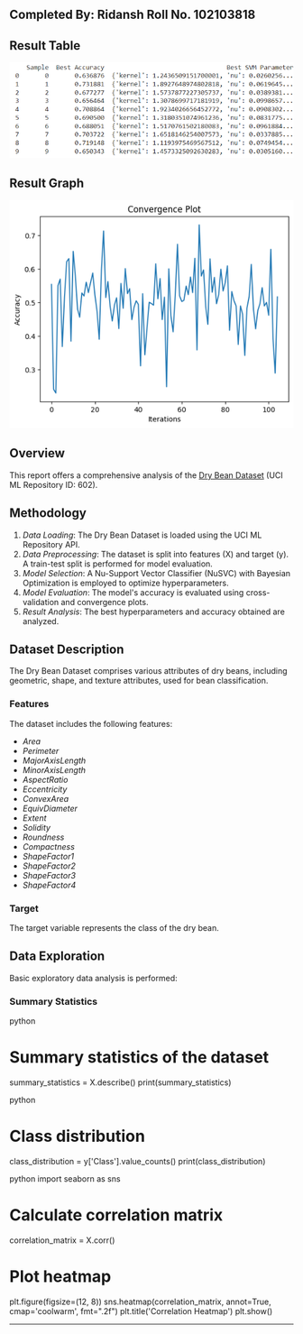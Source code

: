 Completed By: Ridansh
Roll No. 102103818
---

## Result Table

![Result Table](Result_Table.png)

## Result Graph

![Result Graph](Result_Graph.png)

## Overview

This report offers a comprehensive analysis of the [Dry Bean Dataset](https://archive.ics.uci.edu/ml/datasets/Dry+Bean+Dataset) (UCI ML Repository ID: 602).

## Methodology

1. *Data Loading*: The Dry Bean Dataset is loaded using the UCI ML Repository API.
2. *Data Preprocessing*: The dataset is split into features (X) and target (y). A train-test split is performed for model evaluation.
3. *Model Selection*: A Nu-Support Vector Classifier (NuSVC) with Bayesian Optimization is employed to optimize hyperparameters.
4. *Model Evaluation*: The model's accuracy is evaluated using cross-validation and convergence plots.
5. *Result Analysis*: The best hyperparameters and accuracy obtained are analyzed.

## Dataset Description

The Dry Bean Dataset comprises various attributes of dry beans, including geometric, shape, and texture attributes, used for bean classification.

### Features

The dataset includes the following features:

- *Area*
- *Perimeter*
- *MajorAxisLength*
- *MinorAxisLength*
- *AspectRatio*
- *Eccentricity*
- *ConvexArea*
- *EquivDiameter*
- *Extent*
- *Solidity*
- *Roundness*
- *Compactness*
- *ShapeFactor1*
- *ShapeFactor2*
- *ShapeFactor3*
- *ShapeFactor4*

### Target

The target variable represents the class of the dry bean.

## Data Exploration

Basic exploratory data analysis is performed:

### Summary Statistics

python
# Summary statistics of the dataset
summary_statistics = X.describe()
print(summary_statistics)


python
# Class distribution
class_distribution = y['Class'].value_counts()
print(class_distribution)


python
import seaborn as sns
# Calculate correlation matrix
correlation_matrix = X.corr()
# Plot heatmap
plt.figure(figsize=(12, 8))
sns.heatmap(correlation_matrix, annot=True, cmap='coolwarm', fmt=".2f")
plt.title('Correlation Heatmap')
plt.show()




---
